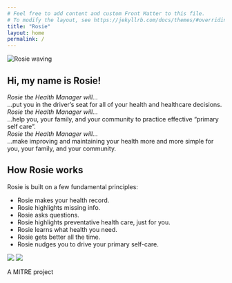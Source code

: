 ```yaml
---
# Feel free to add content and custom Front Matter to this file.
# To modify the layout, see https://jekyllrb.com/docs/themes/#overriding-theme-defaults
title: "Rosie"
layout: home
permalink: /
---
```

<!--- bad, hacky html in md --->
<section class= "chat-container">
<img src="/assets/svg/rosie_hello.svg"
     alt="Rosie waving">
     <h2 class='chat-text'>Hi, my name is Rosie!</h2>
</section>

<section class="hero">
     <p>
     <em class="ellipsis-lead">Rosie the Health Manager will...</em><br/>
     ...put you in the driver’s seat for all of your health and healthcare decisions.<br/>
     <em class="ellipsis-lead">Rosie the Health Manager will...</em><br/>
     ...help you, your family, and your community to practice effective “primary self care”.<br/>
     <em class="ellipsis-lead">Rosie the Health Manager will...</em><br/>
     ...make improving and maintaining your health more and more simple for you, your family, and your community.
     </p>
</section>

<!--- actual markdown --->

## How Rosie works

Rosie is built on a few fundamental principles:

- Rosie makes your health record.
- Rosie highlights missing info.
- Rosie asks questions.
- Rosie highlights preventative health care, just for you.
- Rosie learns what health you need.
- Rosie gets better all the time.
- Rosie nudges you to drive your primary self-care.

<img src="/assets/images/connect.png">
<img src="/assets/images/generate.png">

A MITRE project